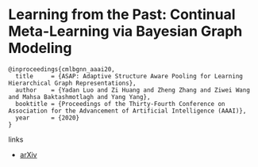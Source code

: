 # Learning from the Past: Continual Meta-Learning via Bayesian Graph Modeling

```
@inproceedings{cmlbgnn_aaai20,
  title     = {ASAP: Adaptive Structure Aware Pooling for Learning Hierarchical Graph Representations},
  author    = {Yadan Luo and Zi Huang and Zheng Zhang and Ziwei Wang and Mahsa Baktashmotlagh and Yang Yang},
  booktitle = {Proceedings of the Thirty-Fourth Conference on Association for the Advancement of Artificial Intelligence (AAAI)},
  year      = {2020}
}
```

links
- [arXiv](https://arxiv.org/abs/1911.04695)
